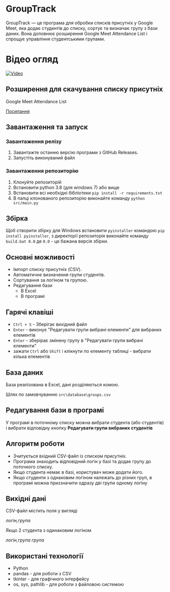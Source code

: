 # GroupTrack
GroupTrack — це програма для обробки списків присутніх у Google Meet, яка додає студентів до списку, сортує та визначає групу з бази даних. Вона доповнює розширення Google Meet Attendance List і спрощує управління студентськими групами.

# Відео огляд
<a href="https://www.youtube.com/watch?v=6h7mcS2DbqI" target="_blank">
  <img src="https://img.youtube.com/vi/6h7mcS2DbqI/0.jpg" alt="Video" />
</a>

## Розширення для скачування списку присутніх
Google Meet Attendance List

<a href="https://chromewebstore.google.com/detail/%D1%81%D0%BF%D0%B8%D1%81%D0%BE%D0%BA-%D0%BF%D1%80%D0%B8%D1%81%D1%83%D1%82%D0%BD%D0%BE%D1%81%D1%82%D1%96-%D0%B2-goog/appcnhiefcidclcdjeahgklghghihfok" target="_blank">
Посилання
</a>

## Завантаження та запуск
### Завантаження релізу
1. Завантажте останню версію програми з GitHub Releases.
2. Запустіть виконуваний файл
### Завантаження репозиторію
1. Клонуйте репозиторій
2. Встановити python 3.8 (для windows 7) або вище
3. Встановити всі необхідні бібліотеки `pip install -r requirements.txt`
4. В папці клонованого репозиторію виконайте команду `python src/main.py`

## Збірка
Щоб створити збірку для Windows встановити `pyinstaller` командою `pip install pyinstaller`, з директорії репозиторія виконайте команду `build.bat 0.0` де `0.0` - це бажана версія збірки.

## Основні можливості
- Імпорт списку присутніх (CSV).
- Автоматичне визначення групи студентів.
- Сортування за логіном та групою.
- Редагування бази
  - В Excel
  - В програмі
 
## Гарячі клавіші
- `Ctrl + S` - Зберігає вихідний файл
- `Enter` - виконує "Редагувати групи вибрані елементи" для вибраних елементів
- `Enter` - зберірає змінену групу в "Редагувати групи вибрані елементи"
- зажати `Ctrl` або `Shift` і клікнути по елементу таблиці - вибрати кілька елементів

## База даних
База реалізована в Excel, дані розділяються комою.

Шлях по замовчуванню `src\database\groups.csv`

## Редагування бази в програмі
У програмі в поточному списку можна вибрати студента (або студентів)  і вибрати відповідну кнопку **Редагувати групи вибраних студентів**

## Алгоритм роботи
- Зчитується вхідний CSV-файл із списком присутніх.
- Програма знаходить відповідний логін у базі та додає групу до поточного списку.
- Якщо студента немає в базі, користувач може додати його.
- Якщо студенти з однаковим логіном належать до різних груп, в програмі можна приззначити одразу дві групи одному логіну

## Вихідні дані
CSV-файл містить поля у вигляді

*логін,група*

Якщо 2 студента з одинаковим логіном

*логін,група група*

## Використані технології
- Python
- pandas - для роботи з CSV
- tkinter - для графічного інтерфейсу
- os, sys, pathlib - для роботи з файловою системою
